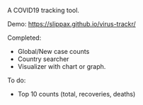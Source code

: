 A COVID19 tracking tool. 

Demo: https://slippax.github.io/virus-trackr/

Completed:
- Global/New case counts
- Country searcher
- Visualizer with chart or graph.

To do:
- Top 10 counts (total, recoveries, deaths)


